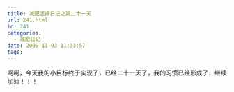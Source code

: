 ```yaml
---
title: 减肥坚持日记之第二十一天
url: 241.html
id: 241
categories:
  - 减肥日记
date: 2009-11-03 11:33:57
tags:
---
```


呵呵，今天我的小目标终于实现了，已经二十一天了，我的习惯已经形成了，继续加油！！！